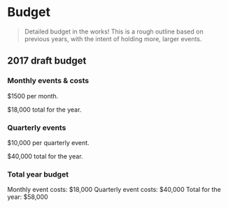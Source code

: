 # Budget

> Detailed budget in the works! This is a rough outline based on previous years, with the intent of holding more, larger events.

## 2017 draft budget

### Monthly events & costs

$1500 per month.

$18,000 total for the year.

### Quarterly events

$10,000 per quarterly event.

$40,000 total for the year.

### Total year budget

Monthly event costs: $18,000
Quarterly event costs: $40,000
Total for the year: $58,000
